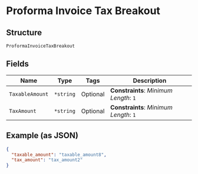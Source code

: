 
# Proforma Invoice Tax Breakout

## Structure

`ProformaInvoiceTaxBreakout`

## Fields

| Name | Type | Tags | Description |
|  --- | --- | --- | --- |
| `TaxableAmount` | `*string` | Optional | **Constraints**: *Minimum Length*: `1` |
| `TaxAmount` | `*string` | Optional | **Constraints**: *Minimum Length*: `1` |

## Example (as JSON)

```json
{
  "taxable_amount": "taxable_amount8",
  "tax_amount": "tax_amount2"
}
```


